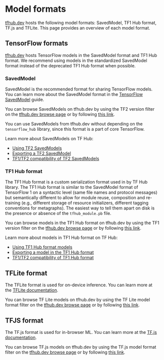 <!--* freshness: { owner: 'maringeo' reviewed: '2021-12-13' review_interval: '6 months'} *-->

# Model formats

[tfhub.dev](https://tfhub.dev) hosts the following model formats: SavedModel,
TF1 Hub format, TF.js and TFLite. This page provides an overview of each model
format.

## TensorFlow formats

[tfhub.dev](https://tfhub.dev) hosts TensorFlow models in the SavedModel format
and TF1 Hub format. We recommend using models in the standardized SavedModel
format instead of the deprecated TF1 Hub format when possible.

### SavedModel

SavedModel is the recommended format for sharing TensorFlow models. You can
learn more about the SavedModel format in the
[TensorFlow SavedModel](https://www.tensorflow.org/guide/saved_model) guide.

You can browse SavedModels on tfhub.dev by using the TF2 version filter on the
[tfhub.dev browse page](https://tfhub.dev/s?subtype=module,placeholder) or by
following
[this link](https://tfhub.dev/s?subtype=module,placeholder&tf-version=tf2).

You can use SavedModels from tfhub.dev without depending on the `tensorflow_hub`
library, since this format is a part of core TensorFlow.

Learn more about SavedModels on TF Hub:

*   [Using TF2 SavedModels](tf2_saved_model.md)
*   [Exporting a TF2 SavedModel](exporting_tf2_saved_model.md)
*   [TF1/TF2 compatibility of TF2 SavedModels](model_compatibility.md)

### TF1 Hub format

The TF1 Hub format is a custom serialization format used in by TF Hub library.
The TF1 Hub format is similar to the SavedModel format of TensorFlow 1 on a
syntactic level (same file names and protocol messages) but semantically
different to allow for module reuse, composition and re-training (e.g.,
different storage of resource initializers, different tagging conventions for
metagraphs). The easiest way to tell them apart on disk is the presence or
absence of the `tfhub_module.pb` file.

You can browse models in the TF1 Hub format on tfhub.dev by using the TF1
version filter on the
[tfhub.dev browse page](https://tfhub.dev/s?subtype=module,placeholder) or by
following
[this link](https://tfhub.dev/s?subtype=module,placeholder&tf-version=tf1).

Learn more about models in TF1 Hub format on TF Hub:

*   [Using TF1 Hub format models](tf1_hub_module.md)
*   [Exporting a model in the TF1 Hub format](exporting_hub_format.md)
*   [TF1/TF2 compatibility of TF1 Hub format](model_compatibility.md)

## TFLite format

The TFLite format is used for on-device inference. You can learn more at the
[TFLite documentation](https://www.tensorflow.org/lite).

You can browse TF Lite models on tfhub.dev by using the TF Lite model format
filter on the
[tfhub.dev browse page](https://tfhub.dev/s?subtype=module,placeholder) or by
following [this link](https://tfhub.dev/lite).

## TFJS format

The TF.js format is used for in-browser ML. You can learn more at the
[TF.js documentation](https://www.tensorflow.org/js).

You can browse TF.js models on tfhub.dev by using the TF.js model format filter
on the [tfhub.dev browse page](https://tfhub.dev/s?subtype=module,placeholder)
or by following [this link](https://tfhub.dev/js).
